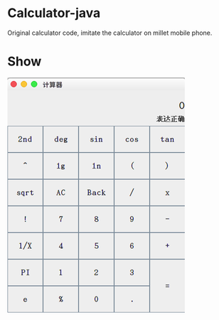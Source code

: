 # Calculator-java
Original calculator code, imitate the calculator on millet mobile phone.
# Show
![screen shot](https://github.com/lijunhon/Calculator-java/blob/master/cal1.png)
